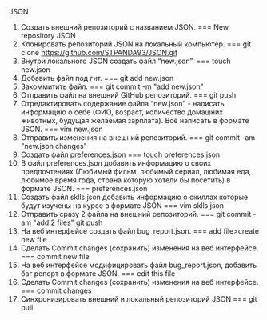 ﻿JSON

1. Создать внешний репозиторий c названием JSON.  ===  New repository JSON
2. Клонировать репозиторий JSON на локальный компьютер.  ===  git clone https://github.com/STPANDA93/JSON.git
3. Внутри локального JSON создать файл “new.json”.  ===  touch new.json
4. Добавить файл под гит.  ===  git add new.json
5. Закоммитить файл.  ===  git commit -m "add new.json"
6. Отправить файл на внешний GitHub репозиторий.  ===  git push
7. Отредактировать содержание файла “new.json” - написать информацию о себе (ФИО, возраст, количество домашних животных, будущая желаемая зарплата). Всё написать в формате JSON.  ===  vim new.json
8. Отправить изменения на внешний репозиторий.  ===  git commit -am "new.json changes"
9. Создать файл preferences.json  ===  touch preferences.json
10. В файл preferences.json добавить информацию о своих предпочтениях (Любимый фильм, любимый сериал, любимая еда, любимое время года, страна которую хотели бы посетить) в формате JSON.  ===  preferences.json
11. Создать файл sklls.json добавить информацию о скиллах которые будут изучены на курсе в формате JSON  ===  vim sklls.json
12. Отправить сразу 2 файла на внешний репозиторий.  ===  git commit -am "add 2 files"
                                                                                                               git push
13. На веб интерфейсе создать файл bug\_report.json.  ===  add file>create new file
14. Сделать Commit changes (сохранить) изменения на веб интерфейсе.  ===  commit new file
15. На веб интерфейсе модифицировать файл bug\_report.json, добавить баг репорт в формате JSON.  ===  edit this file
16. Сделать Commit changes (сохранить) изменения на веб интерфейсе.  ===  commit changes
17. Синхронизировать внешний и локальный репозиторий JSON  ===  git pull
